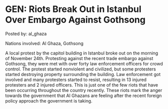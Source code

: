 # GEN: Riots Break Out in Istanbul Over Embargo Against Gothsong 

Posted by: al_ghaza

Nations involved: Al Ghaza, Gothsong

A local protest by the capitol building in Istanbul broke out on the morning of November 24th. Protesting against the recent trade embargo against Gothsong, they were met with over forty law enforcement officers for crowd control. The protest started nonviolent and civilized, but some protesters started destroying property surrounding the building. Law enforcement got involved and many protesters started to resist, resulting in 13 injured protesters and 2 injured officers. This is just one of the few riots that have been occurring throughout the country recently. These riots mark the anger towards the government that Al Ghazans are feeling after the recent foreign policy approach the government is taking. 